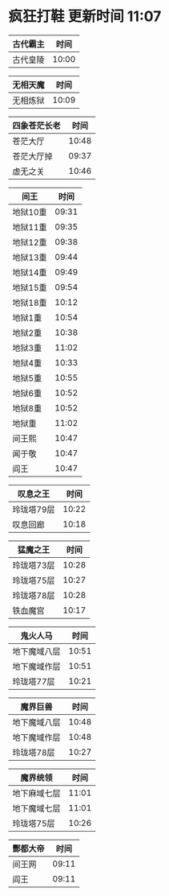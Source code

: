 # 疯狂打鞋 更新时间 11:07

| 古代霸主   | 时间    |
|--------|-------|
| 古代皇陵 | 10:00 |

| 无相天魔   | 时间    |
|--------|-------|
| 无相炼狱 | 10:09 |

| 四象苍茫长老   | 时间    |
|--------|-------|
| 苍茫大厅 | 10:48 |
| 苍茫大厅掉 | 09:37 |
| 虚无之关 | 10:46 |

| 间王   | 时间    |
|--------|-------|
| 地狱10重 | 09:31 |
| 地狱11重 | 09:35 |
| 地狱12重 | 09:38 |
| 地狱13重 | 09:44 |
| 地狱14重 | 09:49 |
| 地狱15重 | 09:54 |
| 地狱18重 | 10:12 |
| 地狱1重 | 10:54 |
| 地狱2重 | 10:38 |
| 地狱3重 | 11:02 |
| 地狱4重 | 10:33 |
| 地狱5重 | 10:55 |
| 地狱6重 | 10:52 |
| 地狱8重 | 10:52 |
| 地狱重 | 11:02 |
| 间王熙 | 10:47 |
| 闻于敬 | 10:47 |
| 阎王 | 10:47 |

| 叹息之王   | 时间    |
|--------|-------|
| 玲珑塔79层 | 10:22 |
| 叹息回廊 | 10:18 |

| 猛魔之王   | 时间    |
|--------|-------|
| 玲珑塔73层 | 10:28 |
| 玲珑塔75层 | 10:27 |
| 玲珑塔78层 | 10:28 |
| 铁血魔宫 | 10:17 |

| 鬼火人马   | 时间    |
|--------|-------|
| 地下魔域八层 | 10:51 |
| 地下魔域作层 | 10:51 |
| 玲珑塔77层 | 10:21 |

| 魔界巨兽   | 时间    |
|--------|-------|
| 地下魔域八层 | 10:48 |
| 地下魔域作层 | 10:48 |
| 玲珑塔78层 | 10:27 |

| 魔界统领   | 时间    |
|--------|-------|
| 地下麻域七层 | 11:01 |
| 地下魔域七层 | 11:01 |
| 玲珑塔75层 | 10:26 |

| 酆都大帝   | 时间    |
|--------|-------|
| 间王网 | 09:11 |
| 阎王 | 09:11 |